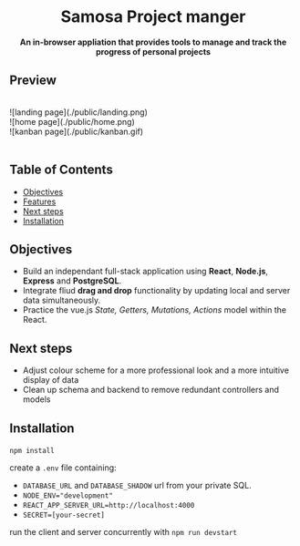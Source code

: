 <h1 align="center">Samosa Project manger</h1>

<div align="center">
  <strong>An in-browser appliation that provides tools to manage and track the progress of personal projects</strong>
</div>

## Preview

<br />

<div width="250px">![landing page](./public/landing.png)</div>
<div width="250px">![home page](./public/home.png)</div>
<div width="250px">![kanban page](./public/kanban.gif)</div>

<br />

## Table of Contents

-   [Objectives](#Objectives)
-   [Features](#Features)
-   [Next steps](#Next-steps)
-   [Installation](#installation)

## Objectives

-   Build an independant full-stack application using **React**, **Node.js**, **Express** and **PostgreSQL**.
-   Integrate fliud **drag and drop** functionality by updating local and server data simultaneously.
-   Practice the vue.js _State, Getters, Mutations, Actions_ model within the React.

## Next steps

-  Adjust colour scheme for a more professional look and a more intuitive display of data
-  Clean up schema and backend to remove redundant controllers and models

## Installation

`npm install`

create a `.env` file containing:
- `DATABASE_URL` and `DATABASE_SHADOW` url from your private SQL.
- `NODE_ENV="development"`
- `REACT_APP_SERVER_URL=http://localhost:4000`
- `SECRET=[your-secret]`

run the client and server concurrently with `npm run devstart`
